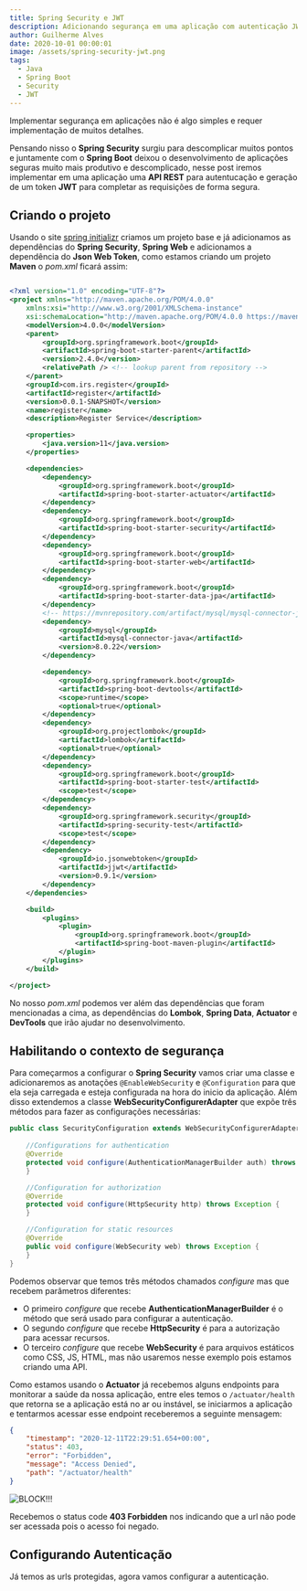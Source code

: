 ```yaml
---
title: Spring Security e JWT
description: Adicionando segurança em uma aplicação com autenticação JWT
author: Guilherme Alves
date: 2020-10-01 00:00:01
image: /assets/spring-security-jwt.png
tags:
  - Java
  - Spring Boot
  - Security
  - JWT
---
```


Implementar segurança em aplicações não é algo simples e requer implementação de muitos detalhes.

Pensando nisso o **Spring Security** surgiu para descomplicar muitos pontos e juntamente com o **Spring Boot** deixou o desenvolvimento de aplicações seguras muito mais produtivo e descomplicado, nesse post iremos implementar em uma aplicação uma **API REST** para autentucação e geração de um token **JWT** para completar as requisições de forma segura.

## Criando o projeto

Usando o site [spring initializr](https://start.spring.io/) criamos um projeto base e já adicionamos as dependências do **Spring Security**, **Spring Web** e adicionamos a dependência do **Json Web Token**, como estamos criando um projeto **Maven** o *pom.xml* ficará assim:

```xml

<?xml version="1.0" encoding="UTF-8"?>
<project xmlns="http://maven.apache.org/POM/4.0.0"
	xmlns:xsi="http://www.w3.org/2001/XMLSchema-instance"
	xsi:schemaLocation="http://maven.apache.org/POM/4.0.0 https://maven.apache.org/xsd/maven-4.0.0.xsd">
	<modelVersion>4.0.0</modelVersion>
	<parent>
		<groupId>org.springframework.boot</groupId>
		<artifactId>spring-boot-starter-parent</artifactId>
		<version>2.4.0</version>
		<relativePath /> <!-- lookup parent from repository -->
	</parent>
	<groupId>com.irs.register</groupId>
	<artifactId>register</artifactId>
	<version>0.0.1-SNAPSHOT</version>
	<name>register</name>
	<description>Register Service</description>

	<properties>
		<java.version>11</java.version>
	</properties>

	<dependencies>
		<dependency>
			<groupId>org.springframework.boot</groupId>
			<artifactId>spring-boot-starter-actuator</artifactId>
		</dependency>
		<dependency>
			<groupId>org.springframework.boot</groupId>
			<artifactId>spring-boot-starter-security</artifactId>
		</dependency>
		<dependency>
			<groupId>org.springframework.boot</groupId>
			<artifactId>spring-boot-starter-web</artifactId>
		</dependency>
		<dependency>
			<groupId>org.springframework.boot</groupId>
			<artifactId>spring-boot-starter-data-jpa</artifactId>
		</dependency>
		<!-- https://mvnrepository.com/artifact/mysql/mysql-connector-java -->
		<dependency>
			<groupId>mysql</groupId>
			<artifactId>mysql-connector-java</artifactId>
			<version>8.0.22</version>
		</dependency>

		<dependency>
			<groupId>org.springframework.boot</groupId>
			<artifactId>spring-boot-devtools</artifactId>
			<scope>runtime</scope>
			<optional>true</optional>
		</dependency>
		<dependency>
			<groupId>org.projectlombok</groupId>
			<artifactId>lombok</artifactId>
			<optional>true</optional>
		</dependency>
		<dependency>
			<groupId>org.springframework.boot</groupId>
			<artifactId>spring-boot-starter-test</artifactId>
			<scope>test</scope>
		</dependency>
		<dependency>
			<groupId>org.springframework.security</groupId>
			<artifactId>spring-security-test</artifactId>
			<scope>test</scope>
		</dependency>
		<dependency>
			<groupId>io.jsonwebtoken</groupId>
			<artifactId>jjwt</artifactId>
			<version>0.9.1</version>
		</dependency>
	</dependencies>

	<build>
		<plugins>
			<plugin>
				<groupId>org.springframework.boot</groupId>
				<artifactId>spring-boot-maven-plugin</artifactId>
			</plugin>
		</plugins>
	</build>

</project>

```

No nosso *pom.xml* podemos ver além das dependências que foram mencionadas a cima, as dependências do **Lombok**, **Spring Data**, **Actuator** e **DevTools** que irão ajudar no desenvolvimento.

## Habilitando o contexto de segurança

Para começarmos a configurar o **Spring Security** vamos criar uma classe e adicionaremos as anotações ```@EnableWebSecurity``` e ```@Configuration``` para que ela seja carregada e esteja configurada na hora do inicio da aplicação. Além disso extendemos a classe **WebSecurityConfigurerAdapter** que expõe três métodos para fazer as configurações necessárias:

```java
public class SecurityConfiguration extends WebSecurityConfigurerAdapter {
	
    //Configurations for authentication
    @Override
    protected void configure(AuthenticationManagerBuilder auth) throws Exception {
    }

    //Configuration for authorization
    @Override
    protected void configure(HttpSecurity http) throws Exception {
    }

    //Configuration for static resources
    @Override
    public void configure(WebSecurity web) throws Exception {
    }
}

```

Podemos observar que temos três métodos chamados *configure* mas que recebem parâmetros diferentes:
* O primeiro *configure* que recebe **AuthenticationManagerBuilder** é o método que será usado para configurar a autenticação.
* O segundo *configure* que recebe **HttpSecurity** é para a autorização para acessar recursos.
* O terceiro *configure* que recebe **WebSecurity** é para arquivos estáticos como CSS, JS, HTML, mas não usaremos nesse exemplo pois estamos criando uma API.

Como estamos usando o **Actuator** já recebemos alguns endpoints para monitorar a saúde da nossa aplicação, entre eles temos o ```/actuator/health``` que retorna se a aplicação está no ar ou instável, se iniciarmos a aplicação e tentarmos acessar esse endpoint receberemos a seguinte mensagem:

```json
{
    "timestamp": "2020-12-11T22:29:51.654+00:00",
    "status": 403,
    "error": "Forbidden",
    "message": "Access Denied",
    "path": "/actuator/health"
}
```

![BLOCK!!!](https://media.giphy.com/media/l2YWhVXNyqH5HuAY8/giphy.gif)

Recebemos o status code **403 Forbidden** nos indicando que a url não pode ser acessada pois o acesso foi negado.

## Configurando Autenticação

Já temos as urls protegidas, agora vamos configurar a autenticação.